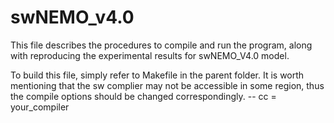 # swNEMO_v4.0

This file describes the procedures to compile and run the program, 
along with reproducing the experimental results for swNEMO_V4.0 model.

To build this file, simply refer to Makefile in the parent folder.
It is worth mentioning that the sw complier may not be accessible in some region,
thus the compile options should be changed correspondingly.
-- cc = your_compiler
